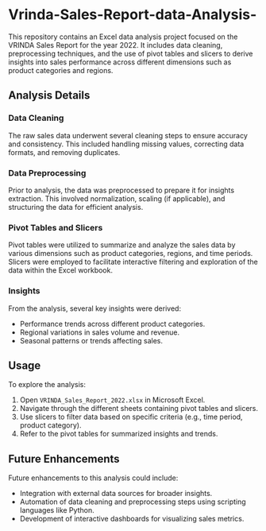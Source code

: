 # Vrinda-Sales-Report-data-Analysis-
This repository contains an Excel data analysis project focused on the VRINDA Sales Report for the year 2022. It includes data cleaning, preprocessing techniques, and the use of pivot tables and slicers to derive insights into sales performance across different dimensions such as product categories and regions.

## Analysis Details
### Data Cleaning
The raw sales data underwent several cleaning steps to ensure accuracy and consistency. This included handling missing values, correcting data formats, and removing duplicates.

### Data Preprocessing
Prior to analysis, the data was preprocessed to prepare it for insights extraction. This involved normalization, scaling (if applicable), and structuring the data for efficient analysis.

### Pivot Tables and Slicers
Pivot tables were utilized to summarize and analyze the sales data by various dimensions such as product categories, regions, and time periods. Slicers were employed to facilitate interactive filtering and exploration of the data within the Excel workbook.

### Insights
From the analysis, several key insights were derived:
- Performance trends across different product categories.
- Regional variations in sales volume and revenue.
- Seasonal patterns or trends affecting sales.

## Usage
To explore the analysis:
1. Open `VRINDA_Sales_Report_2022.xlsx` in Microsoft Excel.
2. Navigate through the different sheets containing pivot tables and slicers.
3. Use slicers to filter data based on specific criteria (e.g., time period, product category).
4. Refer to the pivot tables for summarized insights and trends.

## Future Enhancements
Future enhancements to this analysis could include:
- Integration with external data sources for broader insights.
- Automation of data cleaning and preprocessing steps using scripting languages like Python.
- Development of interactive dashboards for visualizing sales metrics.

